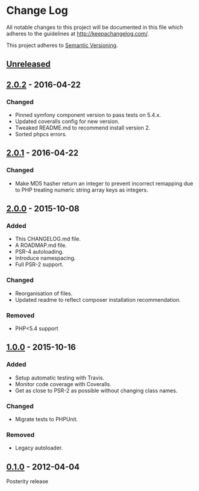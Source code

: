 # Change Log
All notable changes to this project will be documented in this file
which adheres to the guidelines at http://keepachangelog.com/.

This project adheres to [Semantic Versioning](http://semver.org/).

## [Unreleased]
## [2.0.2] - 2016-04-22
### Changed
- Pinned symfony component version to pass tests on 5.4.x.
- Updated coveralls config for new version.
- Tweaked README.md to recommend install version 2.
- Sorted phpcs errors.

## [2.0.1] - 2016-04-22
### Changed
- Make MD5 hasher return an integer to prevent incorrect remapping
due to PHP treating numeric string array keys as integers.

## [2.0.0] - 2015-10-08
### Added
- This CHANGELOG.md file.
- A ROADMAP.md file.
- PSR-4 autoloading.
- Introduce namespacing.
- Full PSR-2 support.

### Changed
- Reorganisation of files.
- Updated readme to reflect composer installation recommendation.

### Removed
- PHP<5.4 support

## [1.0.0] - 2015-10-16
### Added
- Setup automatic testing with Travis.
- Monitor code coverage with Coveralls.
- Get as close to PSR-2 as possible without changing class names.

### Changed
- Migrate tests to PHPUnit.

### Removed
- Legacy autoloader.

## [0.1.0] - 2012-04-04
Posterity release


[Unreleased]: https://github.com/pda/flexihash/compare/v2.0.2...master
[2.0.2]: https://github.com/pda/flexihash/compare/v2.0.1...v2.0.2
[2.0.1]: https://github.com/pda/flexihash/compare/v2.0.0...v2.0.1
[2.0.0]: https://github.com/pda/flexihash/compare/v1.0.0...v2.0.0
[1.0.0]: https://github.com/pda/flexihash/compare/v0.1.0...v1.0.0
[0.1.0]: https://github.com/pda/flexihash/tree/v0.1.0
